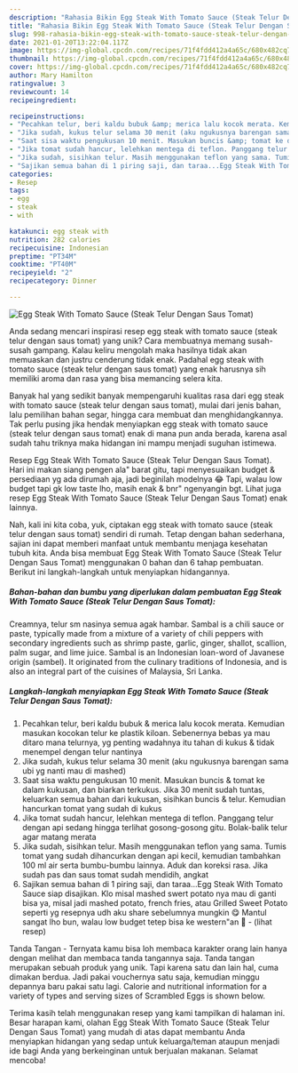 ```yaml
---
description: "Rahasia Bikin Egg Steak With Tomato Sauce (Steak Telur Dengan Saus Tomat) Anti Gagal"
title: "Rahasia Bikin Egg Steak With Tomato Sauce (Steak Telur Dengan Saus Tomat) Anti Gagal"
slug: 998-rahasia-bikin-egg-steak-with-tomato-sauce-steak-telur-dengan-saus-tomat-anti-gagal
date: 2021-01-20T13:22:04.117Z
image: https://img-global.cpcdn.com/recipes/71f4fdd412a4a65c/680x482cq70/egg-steak-with-tomato-sauce-steak-telur-dengan-saus-tomat-foto-resep-utama.jpg
thumbnail: https://img-global.cpcdn.com/recipes/71f4fdd412a4a65c/680x482cq70/egg-steak-with-tomato-sauce-steak-telur-dengan-saus-tomat-foto-resep-utama.jpg
cover: https://img-global.cpcdn.com/recipes/71f4fdd412a4a65c/680x482cq70/egg-steak-with-tomato-sauce-steak-telur-dengan-saus-tomat-foto-resep-utama.jpg
author: Mary Hamilton
ratingvalue: 3
reviewcount: 14
recipeingredient:

recipeinstructions:
- "Pecahkan telur, beri kaldu bubuk &amp; merica lalu kocok merata. Kemudian masukan kocokan telur ke plastik kiloan. Sebenernya bebas ya mau ditaro mana telurnya, yg penting wadahnya itu tahan di kukus &amp; tidak menempel dengan telur nantinya"
- "Jika sudah, kukus telur selama 30 menit (aku ngukusnya barengan sama ubi yg nanti mau di mashed)"
- "Saat sisa waktu pengukusan 10 menit. Masukan buncis &amp; tomat ke dalam kukusan, dan biarkan terkukus. Jika 30 menit sudah tuntas, keluarkan semua bahan dari kukusan, sisihkan buncis &amp; telur. Kemudian hancurkan tomat yang sudah di kukus"
- "Jika tomat sudah hancur, lelehkan mentega di teflon. Panggang telur dengan api sedang hingga terlihat gosong-gosong gitu. Bolak-balik telur agar matang merata"
- "Jika sudah, sisihkan telur. Masih menggunakan teflon yang sama. Tumis tomat yang sudah dihancurkan dengan api kecil, kemudian tambahkan 100 ml air serta bumbu-bumbu lainnya. Aduk dan koreksi rasa. Jika sudah pas dan saus tomat sudah mendidih, angkat"
- "Sajikan semua bahan di 1 piring saji, dan taraa...Egg Steak With Tomato Sauce siap disajikan. Klo misal mashed swert potato nya mau di ganti bisa ya, misal jadi mashed potato, french fries, atau Grilled Sweet Potato seperti yg resepnya udh aku share sebelumnya mungkin 😋 Mantul sangat lho bun, walau low budget tetep bisa ke western&#34;an 🤣           (lihat resep)"
categories:
- Resep
tags:
- egg
- steak
- with

katakunci: egg steak with 
nutrition: 282 calories
recipecuisine: Indonesian
preptime: "PT34M"
cooktime: "PT40M"
recipeyield: "2"
recipecategory: Dinner

---
```



![Egg Steak With Tomato Sauce (Steak Telur Dengan Saus Tomat)](https://img-global.cpcdn.com/recipes/71f4fdd412a4a65c/680x482cq70/egg-steak-with-tomato-sauce-steak-telur-dengan-saus-tomat-foto-resep-utama.jpg)

Anda sedang mencari inspirasi resep egg steak with tomato sauce (steak telur dengan saus tomat) yang unik? Cara membuatnya memang susah-susah gampang. Kalau keliru mengolah maka hasilnya tidak akan memuaskan dan justru cenderung tidak enak. Padahal egg steak with tomato sauce (steak telur dengan saus tomat) yang enak harusnya sih memiliki aroma dan rasa yang bisa memancing selera kita.

Banyak hal yang sedikit banyak mempengaruhi kualitas rasa dari egg steak with tomato sauce (steak telur dengan saus tomat), mulai dari jenis bahan, lalu pemilihan bahan segar, hingga cara membuat dan menghidangkannya. Tak perlu pusing jika hendak menyiapkan egg steak with tomato sauce (steak telur dengan saus tomat) enak di mana pun anda berada, karena asal sudah tahu triknya maka hidangan ini mampu menjadi suguhan istimewa.

Resep Egg Steak With Tomato Sauce (Steak Telur Dengan Saus Tomat). Hari ini makan siang pengen ala&#34; barat gitu, tapi menyesuaikan budget &amp; persediaan yg ada dirumah aja, jadi beginilah modelnya 😂 Tapi, walau low budget tapi gk low taste lho, masih enak &amp; bnr&#34; ngenyangin bgt. Lihat juga resep Egg Steak With Tomato Sauce (Steak Telur Dengan Saus Tomat) enak lainnya.


Nah, kali ini kita coba, yuk, ciptakan egg steak with tomato sauce (steak telur dengan saus tomat) sendiri di rumah. Tetap dengan bahan sederhana, sajian ini dapat memberi manfaat untuk membantu menjaga kesehatan tubuh kita. Anda bisa membuat Egg Steak With Tomato Sauce (Steak Telur Dengan Saus Tomat) menggunakan 0 bahan dan 6 tahap pembuatan. Berikut ini langkah-langkah untuk menyiapkan hidangannya.

<!--inarticleads1-->

##### Bahan-bahan dan bumbu yang diperlukan dalam pembuatan Egg Steak With Tomato Sauce (Steak Telur Dengan Saus Tomat):



Creamnya, telur sm nasinya semua agak hambar. Sambal is a chili sauce or paste, typically made from a mixture of a variety of chili peppers with secondary ingredients such as shrimp paste, garlic, ginger, shallot, scallion, palm sugar, and lime juice. Sambal is an Indonesian loan-word of Javanese origin (sambel). It originated from the culinary traditions of Indonesia, and is also an integral part of the cuisines of Malaysia, Sri Lanka. 

<!--inarticleads2-->

##### Langkah-langkah menyiapkan Egg Steak With Tomato Sauce (Steak Telur Dengan Saus Tomat):

1. Pecahkan telur, beri kaldu bubuk &amp; merica lalu kocok merata. Kemudian masukan kocokan telur ke plastik kiloan. Sebenernya bebas ya mau ditaro mana telurnya, yg penting wadahnya itu tahan di kukus &amp; tidak menempel dengan telur nantinya
1. Jika sudah, kukus telur selama 30 menit (aku ngukusnya barengan sama ubi yg nanti mau di mashed)
1. Saat sisa waktu pengukusan 10 menit. Masukan buncis &amp; tomat ke dalam kukusan, dan biarkan terkukus. Jika 30 menit sudah tuntas, keluarkan semua bahan dari kukusan, sisihkan buncis &amp; telur. Kemudian hancurkan tomat yang sudah di kukus
1. Jika tomat sudah hancur, lelehkan mentega di teflon. Panggang telur dengan api sedang hingga terlihat gosong-gosong gitu. Bolak-balik telur agar matang merata
1. Jika sudah, sisihkan telur. Masih menggunakan teflon yang sama. Tumis tomat yang sudah dihancurkan dengan api kecil, kemudian tambahkan 100 ml air serta bumbu-bumbu lainnya. Aduk dan koreksi rasa. Jika sudah pas dan saus tomat sudah mendidih, angkat
1. Sajikan semua bahan di 1 piring saji, dan taraa...Egg Steak With Tomato Sauce siap disajikan. Klo misal mashed swert potato nya mau di ganti bisa ya, misal jadi mashed potato, french fries, atau Grilled Sweet Potato seperti yg resepnya udh aku share sebelumnya mungkin 😋 Mantul sangat lho bun, walau low budget tetep bisa ke western&#34;an 🤣 -           (lihat resep)


Tanda Tangan - Ternyata kamu bisa loh membaca karakter orang lain hanya dengan melihat dan membaca tanda tangannya saja. Tanda tangan merupakan sebuah produk yang unik. Tapi karena satu dan lain hal, cuma dimakan berdua. Jadi pakai vouchernya satu saja, kemudian minggu depannya baru pakai satu lagi. Calorie and nutritional information for a variety of types and serving sizes of Scrambled Eggs is shown below. 

Terima kasih telah menggunakan resep yang kami tampilkan di halaman ini. Besar harapan kami, olahan Egg Steak With Tomato Sauce (Steak Telur Dengan Saus Tomat) yang mudah di atas dapat membantu Anda menyiapkan hidangan yang sedap untuk keluarga/teman ataupun menjadi ide bagi Anda yang berkeinginan untuk berjualan makanan. Selamat mencoba!
